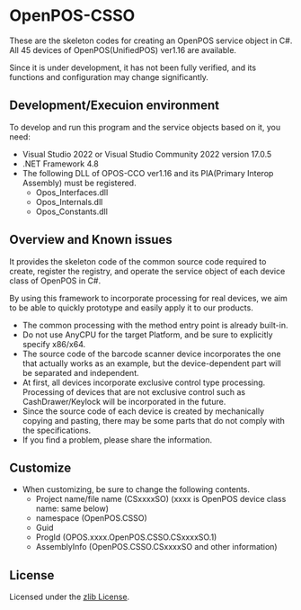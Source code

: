 # OpenPOS-CSSO

These are the skeleton codes for creating an OpenPOS service object in C#.
All 45 devices of OpenPOS(UnifiedPOS) ver1.16 are available.

Since it is under development, it has not been fully verified, and its functions and configuration may change significantly.


## Development/Execuion environment

To develop and run this program and the service objects based on it, you need:

- Visual Studio 2022 or Visual Studio Community 2022 version 17.0.5
- .NET Framework 4.8
- The following DLL of OPOS-CCO ver1.16 and its PIA(Primary Interop Assembly) must be registered.
   - Opos_Interfaces.dll
   - Opos_Internals.dll
   - Opos_Constants.dll


## Overview and Known issues

It provides the skeleton code of the common source code required to create, register the registry, and operate the service object of each device class of OpenPOS in C#.

By using this framework to incorporate processing for real devices, we aim to be able to quickly prototype and easily apply it to our products.

- The common processing with the method entry point is already built-in.
- Do not use AnyCPU for the target Platform, and be sure to explicitly specify x86/x64.
- The source code of the barcode scanner device incorporates the one that actually works as an example, but the device-dependent part will be separated and independent.
- At first, all devices incorporate exclusive control type processing. Processing of devices that are not exclusive control such as CashDrawer/Keylock will be incorporated in the future.
- Since the source code of each device is created by mechanically copying and pasting, there may be some parts that do not comply with the specifications.
- If you find a problem, please share the information.


## Customize

- When customizing, be sure to change the following contents.
   - Project name/file name (CSxxxxSO) (xxxx is OpenPOS device class name: same below)
   - namespace (OpenPOS.CSSO)
   - Guid
   - ProgId (OPOS.xxxx.OpenPOS.CSSO.CSxxxxSO.1)
   - AssemblyInfo (OpenPOS.CSSO.CSxxxxSO and other information)


## License

Licensed under the [zlib License](./LICENSE).
